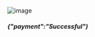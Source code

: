 ![image](https://github.com/krishvsoni/PaymentAPI/assets/67964054/4fba9887-94fb-4f08-917c-932aceff1a3d)

<h5> <b> {"payment":"Successful") </b> </h5>
